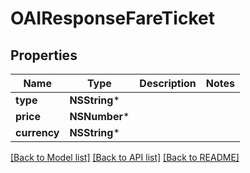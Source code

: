 # OAIResponseFareTicket

## Properties
Name | Type | Description | Notes
------------ | ------------- | ------------- | -------------
**type** | **NSString*** |  | 
**price** | **NSNumber*** |  | 
**currency** | **NSString*** |  | 

[[Back to Model list]](../README.md#documentation-for-models) [[Back to API list]](../README.md#documentation-for-api-endpoints) [[Back to README]](../README.md)


